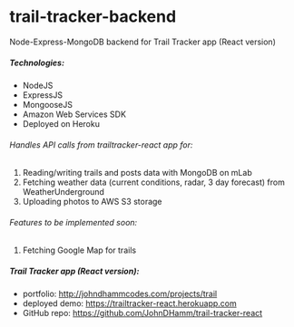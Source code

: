 # trail-tracker-backend
Node-Express-MongoDB backend for Trail Tracker app (React version)

##### _Technologies:_
* NodeJS
* ExpressJS
* MongooseJS
* Amazon Web Services SDK
* Deployed on Heroku

###### _Handles API calls from trailtracker-react app for:_
1. Reading/writing trails and posts data with MongoDB on mLab
2. Fetching weather data (current conditions, radar, 3 day forecast) from WeatherUnderground
3. Uploading photos to AWS S3 storage

###### _Features to be implemented soon:_
1. Fetching Google Map for trails

##### _Trail Tracker app (React version):_
* portfolio: http://johndhammcodes.com/projects/trail
* deployed demo: https://trailtracker-react.herokuapp.com
* GitHub repo: https://github.com/JohnDHamm/trail-tracker-react
